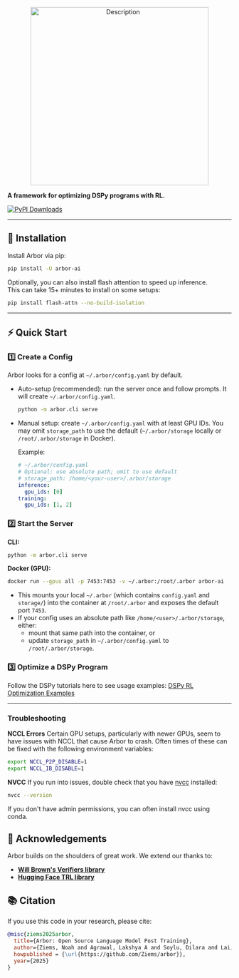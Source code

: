 <p align="center">
  <img src="https://github.com/user-attachments/assets/ed0dd782-65fa-48b5-a762-b343b183be09" alt="Description" width="400"/>
</p>

**A framework for optimizing DSPy programs with RL.**

[![PyPI Downloads](https://static.pepy.tech/badge/arbor-ai/month)](https://pepy.tech/projects/arbor-ai)

---

## 🚀 Installation

Install Arbor via pip:

```bash
pip install -U arbor-ai
```

Optionally, you can also install flash attention to speed up inference. <br/>
This can take 15+ minutes to install on some setups:

```bash
pip install flash-attn --no-build-isolation
```

---

## ⚡ Quick Start

### 1️⃣ Create a Config

Arbor looks for a config at `~/.arbor/config.yaml` by default.

- Auto-setup (recommended): run the server once and follow prompts. It will create `~/.arbor/config.yaml`.
  ```bash
  python -m arbor.cli serve
  ```

- Manual setup: create `~/.arbor/config.yaml` with at least GPU IDs. You may omit `storage_path` to use the default (`~/.arbor/storage` locally or `/root/.arbor/storage` in Docker).

  Example:
  ```yaml
  # ~/.arbor/config.yaml
  # Optional: use absolute path; omit to use default
  # storage_path: /home/<your-user>/.arbor/storage
  inference:
    gpu_ids: [0]
  training:
    gpu_ids: [1, 2]
  ```

### 2️⃣ Start the Server

**CLI:**

```bash
python -m arbor.cli serve
```

**Docker (GPU):**

```bash
docker run --gpus all -p 7453:7453 -v ~/.arbor:/root/.arbor arbor-ai
```

- This mounts your local `~/.arbor` (which contains `config.yaml` and `storage/`) into the container at `/root/.arbor` and exposes the default port `7453`.
- If your config uses an absolute path like `/home/<user>/.arbor/storage`, either:
  - mount that same path into the container, or
  - update `storage_path` in `~/.arbor/config.yaml` to `/root/.arbor/storage`.

### 3️⃣ Optimize a DSPy Program

Follow the DSPy tutorials here to see usage examples:
[DSPy RL Optimization Examples](https://dspy.ai/tutorials/rl_papillon/)


---

### Troubleshooting

**NCCL Errors**
Certain GPU setups, particularly with newer GPUs, seem to have issues with NCCL that cause Arbor to crash. Often times of these can be fixed with the following environment variables:

```bash
export NCCL_P2P_DISABLE=1
export NCCL_IB_DISABLE=1
```

**NVCC**
If you run into issues, double check that you have [nvcc](https://docs.nvidia.com/cuda/cuda-compiler-driver-nvcc/) installed:

```bash
nvcc --version
```

If you don't have admin permissions, you can often install nvcc using conda.

## 🙏 Acknowledgements

Arbor builds on the shoulders of great work. We extend our thanks to:

- **[Will Brown's Verifiers library](https://github.com/willccbb/verifiers)**
- **[Hugging Face TRL library](https://github.com/huggingface/trl)**

## 📚 Citation

If you use this code in your research, please cite:

```bibtex
@misc{ziems2025arbor,
  title={Arbor: Open Source Language Model Post Training},
  author={Ziems, Noah and Agrawal, Lakshya A and Soylu, Dilara and Lai, Liheng and Miller, Isaac and Qian, Chen and Jiang, Meng and Khattab, Omar},
  howpublished = {\url{https://github.com/Ziems/arbor}},
  year={2025}
}
```
